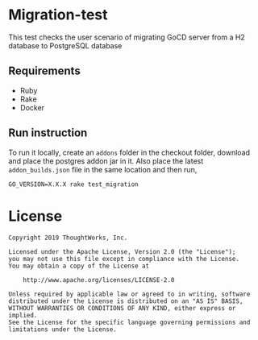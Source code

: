 # Migration-test

This test checks the user scenario of migrating GoCD server from a H2 database to PostgreSQL database

## Requirements

* Ruby
* Rake
* Docker

## Run instruction

To run it locally, create an `addons` folder in the checkout folder, download and place the postgres addon jar in it. Also place the latest `addon_builds.json` file in the same location and then run,

`GO_VERSION=X.X.X rake test_migration`

# License

```
Copyright 2019 ThoughtWorks, Inc.

Licensed under the Apache License, Version 2.0 (the "License");
you may not use this file except in compliance with the License.
You may obtain a copy of the License at

    http://www.apache.org/licenses/LICENSE-2.0

Unless required by applicable law or agreed to in writing, software
distributed under the License is distributed on an "AS IS" BASIS,
WITHOUT WARRANTIES OR CONDITIONS OF ANY KIND, either express or implied.
See the License for the specific language governing permissions and
limitations under the License.

```
